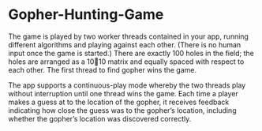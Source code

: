 # Gopher-Hunting-Game

The game is played by two worker threads contained in your app, running different algorithms and playing
against each other. (There is no human input once the game is started.) There are exactly 100 holes in the
field; the holes are arranged as a 1010 matrix and equally spaced with respect to each other. The first thread
to find gopher wins the game.

The app supports a continuous-play mode whereby the two threads play without interruption until one
thread wins the game. Each time a player makes a guess at to the location of the gopher, it receives feedback
indicating how close the guess was to the gopher’s location, including whether the gopher’s location was
discovered correctly.

